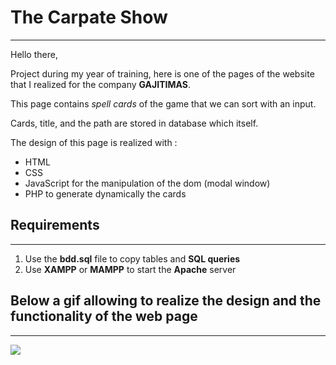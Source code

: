 # The Carpate Show
***

Hello there,

Project during my year of training, here is one of the pages of the website that I realized for the company **GAJITIMAS**.

This page contains *spell cards* of the game that we can sort with an input.

Cards, title, and the path are stored in database which itself.

The design of this page is realized with :

* HTML
* CSS
* JavaScript for the manipulation of the dom (modal window)
* PHP to generate dynamically the cards

## Requirements
***
1. Use the **bdd.sql** file to copy tables and **SQL queries**
2. Use **XAMPP** or **MAMPP** to start the **Apache** server 

## Below a gif allowing to realize the design and the functionality of the web page
***
![](./asset/images/animationgif.gif)